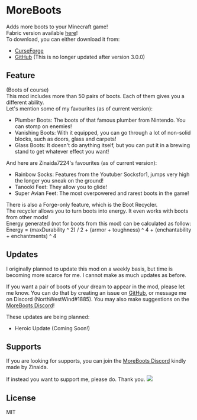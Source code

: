 # MoreBoots
Adds more boots to your Minecraft game!  
Fabric version available [here](https://github.com/North-West-Wind/MoreBoots-Fabric)!  
To download, you can either download it from:
- [CurseForge](https://www.curseforge.com/minecraft/mc-mods/moreboots)
- [GitHub](https://github.com/North-West-Wind/MoreBoots/releases/latest) (This is no longer updated after version 3.0.0)

## Feature
(Boots of course)  
This mod includes more than 50 pairs of boots. Each of them gives you a different ability.  
Let's mention some of my favourites (as of current version):
- Plumber Boots: The boots of that famous plumber from Nintendo. You can stomp on enemies!
- Vanishing Boots: With it equipped, you can go through a lot of non-solid blocks, such as doors, glass and carpets!
- Glass Boots: It doesn't do anything itself, but you can put it in a brewing stand to get whatever effect you want!

And here are Zinaida7224's favourites (as of current version):
- Rainbow Socks: Features from the Youtuber Socksfor1, jumps very high the longer you sneak on the ground!
- Tanooki Feet: They allow you to glide!
- Super Avian Feet: The most overpowered and rarest boots in the game!

There is also a Forge-only feature, which is the Boot Recycler.  
The recycler allows you to turn boots into energy. It even works with boots from other mods!  
Energy generated (not for boots from this mod) can be calculated as follow:  
Energy = (maxDurability ^ 2) / 2 + (armor + toughness) ^ 4 + (enchantability + enchantments) ^ 4

## Updates
I originally planned to update this mod on a weekly basis, but time is becoming more scarce for me. I cannot make as much updates as before.

If you want a pair of boots of your dream to appear in the mod, please let me know. You can do that by creating an issue on [GitHub](https://github.com/North-West-Wind/MoreBoots), or message me on Discord (NorthWestWind#1885). You may also make suggestions on the [MoreBoots Discord](https://discord.gg/UFEMhuY9xT)!

These updates are being planned:
- Heroic Update (Coming Soon!)

## Supports
If you are looking for supports, you can join the [MoreBoots Discord](https://discord.gg/UFEMhuY9xT) kindly made by Zinaida.

If instead you want to support me, please do. Thank you.
[![](https://drive.google.com/uc?export=download&id=1AH5YdXRoE6G3RQKqWY03TsYMy1H_E5lU)](https://www.patreon.com/nww)

## License
MIT
